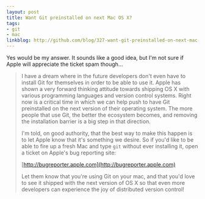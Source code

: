 ```yaml
---
layout: post
title: Want Git preinstalled on next Mac OS X?
tags:
- git
- mac
linkblog: http://github.com/blog/327-want-git-preinstalled-on-next-mac-os-x
---
```


Yes would be my answer. It sounds like a good idea, but I'm not sure if Apple will appreciate the ticket spam
though...

> I have a dream where in the future developers don't even have to install Git for themselves in order to be
> able to use it. Apple has shown a very forward thinking attitude towards shipping OS X with various
> programming languages and version control systems. Right now is a critical time in which we can help push to
> have Git preinstalled on the next version of their operating system. The more people that use Git, the better
> the ecosystem becomes, and removing the installation barrier is a big step in that direction.
>
> I'm told, on good authority, that the best way to make this happen is to let Apple know that it's something
> we desire. So if you'd like to be able to fire up a fresh Mac and type `git` without ever installing it, open
> a ticket on Apple's bug reporting site:
>
> [http://bugreporter.apple.com](http://bugreporter.apple.com)
>
> Let them know that you're using Git on your mac, and that you'd love to see it shipped with the next version
> of OS X so that even more developers can experience the joy of distributed version control!
